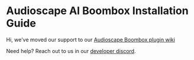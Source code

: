 # Audioscape AI Boombox Installation Guide

Hi, we've moved our support to our [Audioscape Boombox plugin wiki](https://audioscapeinc.github.io/RobloxBoomboxPlugin/docs/intro) 

Need help? Reach out to us in our [developer discord](https://discord.gg/MShtx9aaHh).  

